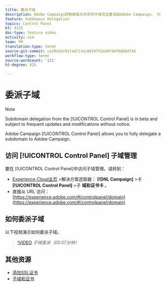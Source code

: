 ```yaml
---
title: 委派子域
description: Adobe Campaign控制面板允许您将子域完全委派给Adobe Campaign。 为此，请执行以下步骤：
feature: Subdomain Delegation
topics: Control Panel
kt: 4115
doc-type: feature video
activity: use
team: PM
translation-type: tm+mt
source-git-commit: ce29e5dc91fad713ac0d19752dd8f84f9889df38
workflow-type: tm+mt
source-wordcount: '121'
ht-degree: 42%

---
```



# 委派子域

>[!NOTE]
>
> Subdomain delegation from the [!UICONTROL Control Panel] is in beta and subject to frequent updates and modifications without notice.

Adobe Campaign [!UICONTROL Control Panel] allows you to fully delegate a subdomain to Adobe Campaign.

## 访问 [!UICONTROL Control Panel] 子域管理

要在 [!UICONTROL Control Panel]中访问子域管理，请转到：

* [Experience Cloud主页](https://experience.adobe.com/#/home) >解决方案选取器： **[!DNL Campaign]** >卡 **[!UICONTROL Control Panel]** >子 **域和证书卡** 。
* 直接从 URL 访问：[https://experience.adobe.com/#/controlpanel/domain](https://experience.adobe.com/#/controlpanel/domain)

## 如何委派子域

以下视频演示如何委派子域。

>[!VIDEO](https://video.tv.adobe.com/v/31390?quality=12)
*子域委派（05:07分钟）*

## 其他资源

* [添加SSL证书](/help/acc/monitoring-campaign-classic/control-panel/adding-ssl-certificates.md)
* [子域和证书](https://docs.adobe.com/content/help/zh-Hans/control-panel/using/subdomains-and-certificates/renewing-subdomain-certificate.html)
